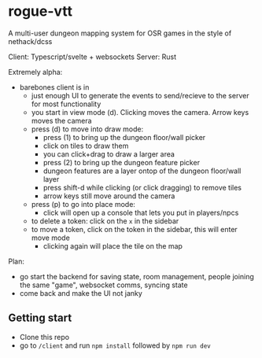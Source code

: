 # rogue-vtt

A multi-user dungeon mapping system for OSR games in the style of nethack/dcss

Client: Typescript/svelte + websockets
Server: Rust 

Extremely alpha: 

- barebones client is in 
  - just enough UI to generate the events to send/recieve to the server for most functionality 
  - you start in view mode (d).  Clicking moves the camera.  Arrow keys moves the camera 
  - press (d) to move into draw mode: 
    - press (1) to bring up the dungeon floor/wall picker 
    - click on tiles to draw them
    - you can click+drag to draw a larger area 
    - press (2) to bring up the dungeon feature picker 
    - dungeon features are a layer ontop of the dungeon floor/wall layer 
    - press shift-d while clicking (or click dragging) to remove tiles 
    - arrow keys still move around the camera
  - press (p) to go into place mode: 
    - click will open up a console that lets you put in players/npcs 
  - to delete a token: click on the `x` in the sidebar
  - to move a token, click on the token in the sidebar, this will enter move mode 
    - clicking again will place the tile on the map 


Plan: 

- go start the backend for saving state, room management, people joining the same "game", websocket comms, syncing state 
- come back and make the UI not janky 


## Getting start 

- Clone this repo 
- go to `/client` and run `npm install` followed by `npm run dev` 

